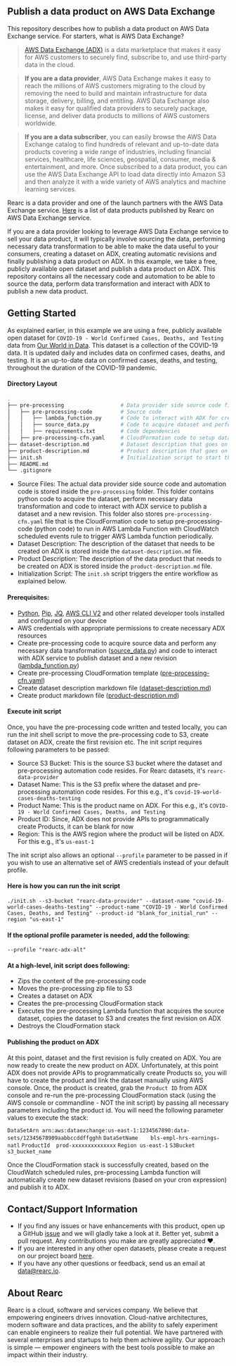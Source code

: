 ## Publish a data product on AWS Data Exchange

This repository describes how to publish a data product on AWS Data Exchange service. For starters, what is AWS Data Exchange?

> [AWS Data Exchange (ADX)](https://aws.amazon.com/data-exchange/) is a data marketplace that makes it easy for AWS customers to securely find, subscribe to, and use third-party data in the cloud.

> **If you are a data provider**, AWS Data Exchange makes it easy to reach the millions of AWS customers migrating to the cloud by removing the need to build and maintain infrastructure for data storage, delivery, billing, and entitling. AWS Data Exchange also makes it easy for qualified data providers to securely package, license, and deliver data products to millions of AWS customers worldwide.

> **If you are a data subscriber**, you can easily browse the AWS Data Exchange catalog to find hundreds of relevant and up-to-date data products covering a wide range of industries, including financial services, healthcare, life sciences, geospatial, consumer, media & entertainment, and more. Once subscribed to a data product, you can use the AWS Data Exchange API to load data directly into Amazon S3 and then analyze it with a wide variety of AWS analytics and machine learning services.

Rearc is a data provider and one of the launch partners with the AWS Data Exchange service. [Here](https://aws.amazon.com/marketplace/search/results?page=1&filters=VendorId&VendorId=a8a86da2-b2d1-4fae-992d-03494e90590b&searchTerms=rearc&category=d5a43d97-558f-4be7-8543-cce265fe6d9d) is a list of data products published by Rearc on AWS Data Exchange service.

If you are a data provider looking to leverage AWS Data Exchange service to sell your data product, it will typically involve sourcing the data, performing necessary data transformation to be able to make the data useful to your consumers, creating a dataset on ADX, creating automatic revisions and finally publishing a data product on ADX. In this example, we take a free, publicly available open dataset and publish a data product on ADX. This repository contains all the necessary code and automation to be able to source the data, perform data transformation and interact with ADX to publish a new data product.

## Getting Started
As explained earlier, in this example we are using a free, publicly available open dataset for `COVID-19 - World Confirmed Cases, Deaths, and Testing` data from [Our World in Data](https://github.com/owid/covid-19-data/tree/master/public/data/). This dataset is a collection of the COVID-19 data. It is updated daily and includes data on confirmed cases, deaths, and testing. It is an up-to-date data on confirmed cases, deaths, and testing, throughout the duration of the COVID-19 pandemic.

#### Directory Layout

```bash
.
├── pre-processing                  # Data provider side source code files and automation code
│   ├── pre-processing-code         # Source code
│   │   ├── lambda_function.py      # Code to interact with ADX for creating a dataset and revision
│   │   ├── source_data.py          # Code to acquire dataset and perform necessary data transformation
│   │   ├── requirements.txt        # Code dependencies
│   ├── pre-processing-cfn.yaml     # CloudFormation code to setup data provider automation
├── dataset-description.md          # Dataset description that goes on ADX
├── product-description.md          # Product description that goes on ADX
├── init.sh                         # Initialization script to start the automation
├── README.md
└── .gitignore
```

- Source Files: The actual data provider side source code and automation code is stored inside the `pre-processing` folder. This folder contains python code to acquire the dataset, perform necessary data transformation and code to interact with ADX service to publish a dataset and a new revision. This folder also stores `pre-processing-cfn.yaml` file that is the CloudFormation code to setup pre-processing-code (python code) to run in AWS Lambda Function with CloudWatch scheduled events rule to trigger AWS Lambda function periodically.
- Dataset Description: The description of the dataset that needs to be created on ADX is stored inside the `dataset-description.md` file.
- Product Description: The description of the data product that needs to be created on ADX is stored inside the `product-description.md` file.
- Initialization Script: The `init.sh` script triggers the entire workflow as explained below.

#### Prerequisites:
- [Python](https://www.python.org), [Pip](https://pypi.org/project/pip/), [JQ](https://stedolan.github.io/jq/), [AWS CLI V2](https://aws.amazon.com/cli/) and other related developer tools installed and configured on your device
- AWS credentials with appropriate permissions to create necessary ADX resources
- Create pre-processing code to acquire source data and perform any necessary data transformation ([source_data.py](./pre-processing/pre-processing-code/source_data.py)) and code to interact with ADX service to publish dataset and a new revision ([lambda_function.py](./pre-processing/pre-processing-code/lambda_function.py))
- Create pre-processing CloudFormation template ([pre-processing-cfn.yaml](./pre-processing/pre-processing-cfn.yaml))
- Create dataset description markdown file ([dataset-description.md](./dataset-description.md))
- Create product markdown file ([product-description.md](./product-description.md))

#### Execute init script
Once, you have the pre-processing code written and tested locally, you can run the init shell script to move the pre-processing code to S3, create dataset on ADX, create the first revision etc. The init script requires following parameters to be passed:

- Source S3 Bucket: This is the source S3 bucket where the dataset and pre-processing automation code resides. For Rearc datasets, it's `rearc-data-provider`
- Dataset Name: This is the S3 prefix where the dataset and pre-processing automation code resides. For this e.g., it's `covid-19-world-cases-deaths-testing`
- Product Name: This is the product name on ADX. For this e.g., it's `COVID-19 - World Confirmed Cases, Deaths, and Testing`
- Product ID: Since, ADX does not provide APIs to programmatically create Products, it can be blank for now
- Region: This is the AWS region where the product will be listed on ADX. For this e.g., it's `us-east-1`

The init script also allows an optional `--profile` parameter to be passed in if you wish to use an alternative set of AWS credentials instead of your default profile.

#### Here is how you can run the init script  
`./init.sh --s3-bucket "rearc-data-provider" --dataset-name "covid-19-world-cases-deaths-testing" --product-name "COVID-19 - World Confirmed Cases, Deaths, and Testing" --product-id "blank_for_initial_run" --region "us-east-1"`

#### If the optional profile parameter is needed, add the following:
`--profile "rearc-adx-alt"`

#### At a high-level, init script does following:
- Zips the content of the pre-processing code
- Moves the pre-processing zip file to S3
- Creates a dataset on ADX
- Creates the pre-processing CloudFormation stack
- Executes the pre-processing Lambda function that acquires the source dataset, copies the dataset to S3 and creates the first revision on ADX
- Destroys the CloudFormation stack

#### Publishing the product on ADX
At this point, dataset and the first revision is fully created on ADX. You are now ready to create the new product on ADX. Unfortunately, at this point ADX does not provide APIs to programmatically create Products so, you will have to create the product and link the dataset manually using AWS console. Once, the product is created, grab the `Product ID` from ADX console and re-run the pre-processing CloudFormation stack (using the AWS console or commandline - NOT the init script) by passing all necessary parameters including the product id. You will need the following parameter values to execute the stack:

`DataSetArn	arn:aws:dataexchange:us-east-1:1234567890:data-sets/12345678909aabbccddffgghh`
`DataSetName	bls-empl-hrs-earnings-natl`
`ProductId	prod-xxxxxxxxxxxxxx`
`Region	us-east-1`
`S3Bucket s3_bucket_name`

Once the CloudFormation stack is successfully created, based on the CloudWatch scheduled rules, pre-processing Lambda function will automatically create new dataset revisions (based on your cron expression) and publish it to ADX.

## Contact/Support Information
- If you find any issues or have enhancements with this product, open up a GitHub [issue](https://github.com/rearc-data/publish-a-data-product-on-aws-data-exchange/issues) and we will gladly take a look at it. Better yet, submit a pull request. Any contributions you make are greatly appreciated :heart:.
- If you are interested in any other open datasets, please create a request on our project board [here](https://github.com/rearc-data/covid-datasets-aws-data-exchange/projects/1).
- If you have any other questions or feedback, send us an email at data@rearc.io.

## About Rearc
Rearc is a cloud, software and services company. We believe that empowering engineers drives innovation. Cloud-native architectures, modern software and data practices, and the ability to safely experiment can enable engineers to realize their full potential. We have partnered with several enterprises and startups to help them achieve agility. Our approach is simple — empower engineers with the best tools possible to make an impact within their industry.
